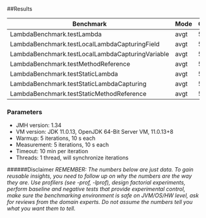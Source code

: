 ##Results

| Benchmark                                        | Mode | Cnt | Score   | Error   | Units |
|--------------------------------------------------|------|-----|---------|---------|-------|
| LambdaBenchmark.testLambda                       | avgt | 5   | 723.322 | 137.002 | ns/op |
| LambdaBenchmark.testLocalLambdaCapturingField    | avgt | 5   | 966.169 | 75.359  | ns/op |
| LambdaBenchmark.testLocalLambdaCapturingVariable | avgt | 5   | 782.056 | 75.814  | ns/op |
| LambdaBenchmark.testMethodReference              | avgt | 5   | 642.433 | 77.998  | ns/op | 
| LambdaBenchmark.testStaticLambda                 | avgt | 5   | 821.021 | 83.398  | ns/op |     
| LambdaBenchmark.testStaticLambdaCapturing        | avgt | 5   | 981.835 | 75.461  | ns/op |
| LambdaBenchmark.testStaticMethodReference        | avgt | 5   | 812.685 | 72.690  | ns/op |

### Parameters

* JMH version: 1.34
* VM version: JDK 11.0.13, OpenJDK 64-Bit Server VM, 11.0.13+8
* Warmup: 5 iterations, 10 s each
* Measurement: 5 iterations, 10 s each
* Timeout: 10 min per iteration
* Threads: 1 thread, will synchronize iterations

######Disclaimer
_REMEMBER: The numbers below are just data. To gain reusable insights, you need to follow up on why the numbers are the way they
are. Use profilers (see -prof, -lprof), design factorial experiments, perform baseline and negative tests that provide
experimental control, make sure the benchmarking environment is safe on JVM/OS/HW level, ask for reviews from the domain experts.
Do not assume the numbers tell you what you want them to tell._